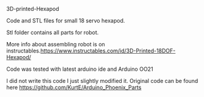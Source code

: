 3D-printed-Hexapod

Code and STL files for small 18 servo hexapod.

Stl folder contains all parts for robot.

More info about assembling robot is on instructables.https://www.instructables.com/id/3D-Printed-18DOF-Hexapod/

Code was tested with latest arduino ide and Arduino OO21

I did not write this code I just slightly modified it.
Original code can be found here https://github.com/KurtE/Arduino_Phoenix_Parts
